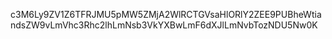 c3M6Ly9ZV1Z6TFRJMU5pMW5ZMjA2WlRCTGVsaHlORlY2ZEE9PUBheWtiandsZW9vLmVhc3Rhc2lhLmNsb3VkYXBwLmF6dXJlLmNvbTozNDU5Nw0K
